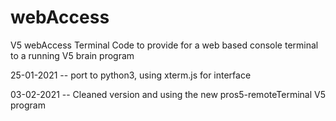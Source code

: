 # webAccess
V5 webAccess Terminal
Code to provide for a web based console terminal to a running V5 brain program

25-01-2021 -- port to python3, using xterm.js for interface

03-02-2021 -- Cleaned version and using the new pros5-remoteTerminal V5 program


